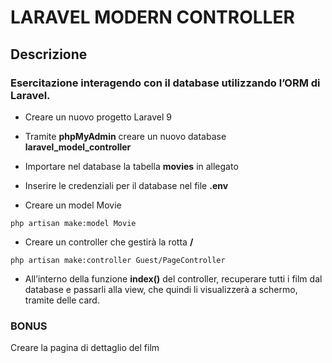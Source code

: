 **LARAVEL MODERN CONTROLLER**
===
## **Descrizione**

### Esercitazione interagendo con il database utilizzando l’ORM di Laravel.

- Creare un nuovo progetto Laravel 9

- Tramite **phpMyAdmin** creare un nuovo database **laravel_model_controller**

- Importare nel database la tabella **movies** in allegato

- Inserire le credenziali per il database nel file **.env**

- Creare un model Movie

`php artisan make:model Movie`

- Creare un controller che gestirà la rotta **/**

`php artisan make:controller Guest/PageController`

- All’interno della funzione **index()** del controller, recuperare tutti i film dal database e passarli alla view, che quindi li visualizzerà a schermo, tramite delle card.

### **BONUS**

Creare la pagina di dettaglio del film
